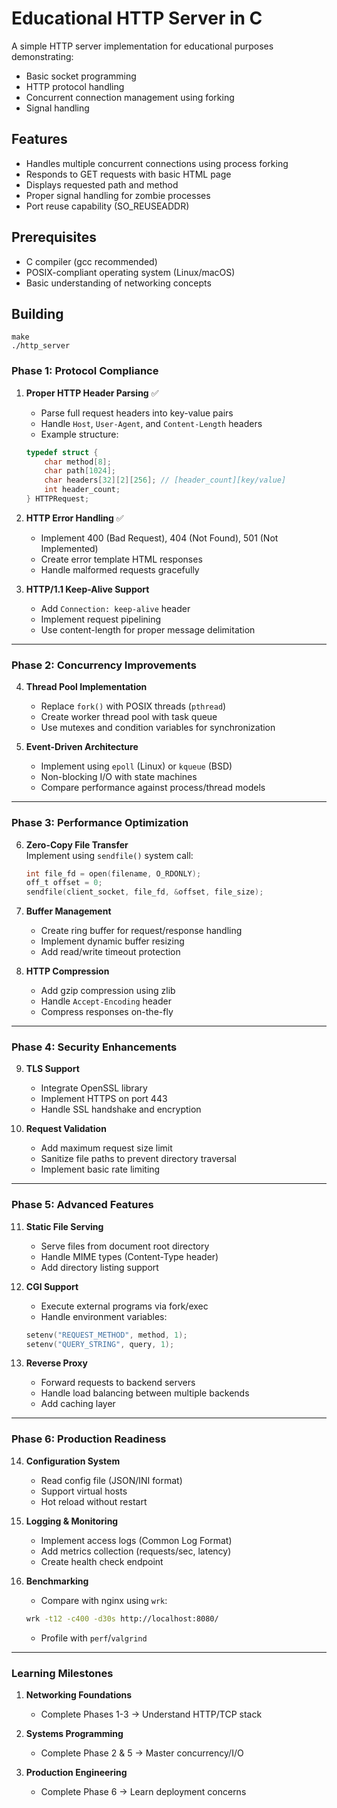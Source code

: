 # Educational HTTP Server in C

A simple HTTP server implementation for educational purposes demonstrating:
- Basic socket programming
- HTTP protocol handling
- Concurrent connection management using forking
- Signal handling

## Features

- Handles multiple concurrent connections using process forking
- Responds to GET requests with basic HTML page
- Displays requested path and method
- Proper signal handling for zombie processes
- Port reuse capability (SO_REUSEADDR)

## Prerequisites

- C compiler (gcc recommended)
- POSIX-compliant operating system (Linux/macOS)
- Basic understanding of networking concepts

## Building

```
make
./http_server
```
### **Phase 1: Protocol Compliance**
1. **Proper HTTP Header Parsing**   ✅
   - Parse full request headers into key-value pairs
   - Handle `Host`, `User-Agent`, and `Content-Length` headers
   - Example structure:
   ```c
   typedef struct {
       char method[8];
       char path[1024];
       char headers[32][2][256]; // [header_count][key/value]
       int header_count;
   } HTTPRequest;
   ```

2. **HTTP Error Handling**  ✅
   - Implement 400 (Bad Request), 404 (Not Found), 501 (Not Implemented)
   - Create error template HTML responses
   - Handle malformed requests gracefully

3. **HTTP/1.1 Keep-Alive Support**  
   - Add `Connection: keep-alive` header
   - Implement request pipelining
   - Use content-length for proper message delimitation

---

### **Phase 2: Concurrency Improvements**
4. **Thread Pool Implementation**  
   - Replace `fork()` with POSIX threads (`pthread`)
   - Create worker thread pool with task queue
   - Use mutexes and condition variables for synchronization

5. **Event-Driven Architecture**  
   - Implement using `epoll` (Linux) or `kqueue` (BSD)
   - Non-blocking I/O with state machines
   - Compare performance against process/thread models

---

### **Phase 3: Performance Optimization**
6. **Zero-Copy File Transfer**  
   Implement using `sendfile()` system call:
   ```c
   int file_fd = open(filename, O_RDONLY);
   off_t offset = 0;
   sendfile(client_socket, file_fd, &offset, file_size);
   ```

7. **Buffer Management**  
   - Create ring buffer for request/response handling
   - Implement dynamic buffer resizing
   - Add read/write timeout protection

8. **HTTP Compression**  
   - Add gzip compression using zlib
   - Handle `Accept-Encoding` header
   - Compress responses on-the-fly

---

### **Phase 4: Security Enhancements**
9. **TLS Support**  
   - Integrate OpenSSL library
   - Implement HTTPS on port 443
   - Handle SSL handshake and encryption

10. **Request Validation**  
    - Add maximum request size limit
    - Sanitize file paths to prevent directory traversal
    - Implement basic rate limiting

---

### **Phase 5: Advanced Features**
11. **Static File Serving**  
    - Serve files from document root directory
    - Handle MIME types (Content-Type header)
    - Add directory listing support

12. **CGI Support**  
    - Execute external programs via fork/exec
    - Handle environment variables:
    ```c
    setenv("REQUEST_METHOD", method, 1);
    setenv("QUERY_STRING", query, 1);
    ```

13. **Reverse Proxy**  
    - Forward requests to backend servers
    - Handle load balancing between multiple backends
    - Add caching layer

---

### **Phase 6: Production Readiness**
14. **Configuration System**  
    - Read config file (JSON/INI format)
    - Support virtual hosts
    - Hot reload without restart

15. **Logging & Monitoring**  
    - Implement access logs (Common Log Format)
    - Add metrics collection (requests/sec, latency)
    - Create health check endpoint

16. **Benchmarking**  
    - Compare with nginx using `wrk`:
    ```bash
    wrk -t12 -c400 -d30s http://localhost:8080/
    ```
    - Profile with `perf`/`valgrind`

---

### **Learning Milestones**
1. **Networking Foundations**  
   - Complete Phases 1-3 → Understand HTTP/TCP stack

2. **Systems Programming**  
   - Complete Phase 2 & 5 → Master concurrency/I/O

3. **Production Engineering**  
   - Complete Phase 6 → Learn deployment concerns

